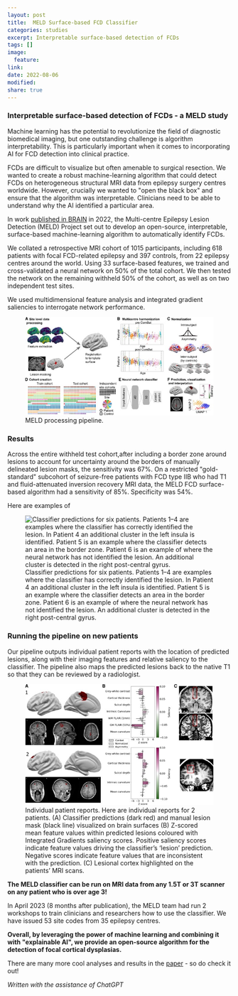 ```yaml
---
layout: post
title:  MELD Surface-based FCD Classifier
categories: studies
excerpt: Interpretable surface-based detection of FCDs
tags: []
image:
  feature:
link:
date: 2022-08-06
modified:
share: true
---
```


### Interpretable surface-based detection of FCDs - a MELD study

Machine learning has the potential to revolutionize the field of diagnostic biomedical imaging, but one outstanding challenge is algorithm interpretability. This is particularly important when it comes to incorporating AI for FCD detection into clinical practice. 

FCDs are difficult to visualize but often amenable to surgical resection. We wanted to create a robust machine-learning algorithm that could detect FCDs on heterogeneous structural MRI data from epilepsy surgery centres worldwide. However, crucially we wanted to "open the black box" and ensure that the algorithm was interpretable. Clinicians need to be able to understand why the AI identified a particular area.

In work [published in BRAIN](https://academic.oup.com/brain/article/145/11/3859/6659752) in 2022, the Multi-centre Epilepsy Lesion Detection (MELD) Project set out to develop an open-source, interpretable, surface-based machine-learning algorithm to automatically identify FCDs.

We collated a retrospective MRI cohort of 1015 participants, including 618 patients with focal FCD-related epilepsy and 397 controls, from 22 epilepsy centres around the world. Using 33 surface-based features, we trained and cross-validated a neural network on 50% of the total cohort. We then tested the network on the remaining withheld 50% of the cohort, as well as on two independent test sites.

We used multidimensional feature analysis and integrated gradient saliencies to interrogate network performance. 

<figure>
<img src="/images/MELD_FCD_method.jpg"
alt="MELD processing pipeline.">
<figcaption>MELD processing pipeline.</figcaption>
</figure>

### Results ####
Across the entire withheld test cohort,after including a border zone around lesions to account for uncertainty around the borders of manually delineated lesion masks, the sensitivity was 67%.
On a restricted "gold-standard" subcohort of seizure-free patients with FCD type IIB who had T1 and fluid-attenuated inversion recovery MRI data, the MELD FCD surface-based algorithm had a sensitivity of 85%. 
Specificity was 54%.

Here are examples of 

<figure>
<img src="/images/FCD_classsifier_predictions.jpg"
alt="Classifier predictions for six patients. Patients 1–4 are examples where the classifier has correctly identified the lesion. In Patient 4 an additional cluster in the left insula is identified. Patient 5 is an example where the classifier detects an area in the border zone. Patient 6 is an example of where the neural network has not identified the lesion. An additional cluster is detected in the right post-central gyrus.">
<figcaption>Classifier predictions for six patients. Patients 1–4 are examples where the classifier has correctly identified the lesion. In Patient 4 an additional cluster in the left insula is identified. Patient 5 is an example where the classifier detects an area in the border zone. Patient 6 is an example of where the neural network has not identified the lesion. An additional cluster is detected in the right post-central gyrus.</figcaption>
</figure>

### Running the pipeline on new patients ###

Our pipeline outputs individual patient reports with the location of predicted lesions, along with their imaging features and relative saliency to the classifier. The pipeline also maps the predicted lesions back to the native T1 so that they can be reviewed by a radiologist. 

<figure>
<img src="/images/MELD_pt_report.jpg"
alt="Individual patient reports.">
<figcaption>Individual patient reports. Here are individual reports for 2 patients. (A) Classifier predictions (dark red) and manual lesion mask (black line) visualized on brain surfaces (B) Z-scored mean feature values within predicted lesions coloured with Integrated Gradients saliency scores. Positive saliency scores indicate feature values driving the classifier’s ‘lesion’ prediction. Negative scores indicate feature values that are inconsistent with the prediction. (C) Lesional cortex highlighted on the patients’ MRI scans.</figcaption>
</figure>

**The MELD classifier can be run on MRI data from any 1.5T or 3T scanner on any patient who is over age 3!**

In April 2023 (8 months after publication), the MELD team had run 2 workshops to train clinicians and researchers how to use the classifier. We have issued 53 site codes from 35 epilepsy centres. 

**Overall, by leveraging the power of machine learning and combining it with "explainable AI", we provide an open-source algorithm for the detection of focal cortical dysplasias.**

There are many more cool analyses and results in the [paper](https://academic.oup.com/brain/article/145/11/3859/6659752) - so do check it out! 

*Written with the assistance of ChatGPT*
